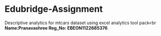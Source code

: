 # Edubridge-Assignment
Descriptive analytics for mtcars dataset using excel analytics tool pack<br
<strong> Name:Pranavashree </strong>
<strong> Reg_No: EBEON1122685376
